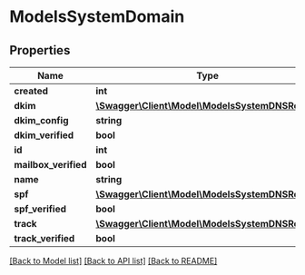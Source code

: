 # ModelsSystemDomain

## Properties
Name | Type | Description | Notes
------------ | ------------- | ------------- | -------------
**created** | **int** |  | [optional] 
**dkim** | [**\Swagger\Client\Model\ModelsSystemDNSRecord**](ModelsSystemDNSRecord.md) |  | [optional] 
**dkim_config** | **string** |  | [optional] 
**dkim_verified** | **bool** |  | [optional] 
**id** | **int** |  | [optional] 
**mailbox_verified** | **bool** |  | [optional] 
**name** | **string** |  | [optional] 
**spf** | [**\Swagger\Client\Model\ModelsSystemDNSRecord**](ModelsSystemDNSRecord.md) |  | [optional] 
**spf_verified** | **bool** |  | [optional] 
**track** | [**\Swagger\Client\Model\ModelsSystemDNSRecord**](ModelsSystemDNSRecord.md) |  | [optional] 
**track_verified** | **bool** |  | [optional] 

[[Back to Model list]](../README.md#documentation-for-models) [[Back to API list]](../README.md#documentation-for-api-endpoints) [[Back to README]](../README.md)


